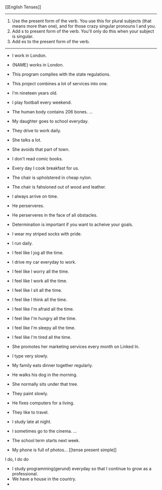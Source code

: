 [[English Tenses]]

---
1.  Use the present form of the verb. You use this for plural subjects (that means more than one), and for those crazy singular pronouns I and you. 
2.  Add s to present form of the verb. You'll only do this when your subject is singular. 
3.  Add es to the present form of the verb.

---


-   I work in London.
-   {NAME} works in London.
-   This program complies with the state regulations.
-   This project combines a lot of services into one.
-   I'm nineteen years old. 
-   I play football every weekend.
-   The human body contains 206 bones. ...
-   My daughter goes to school everyday.

- They drive to work daily.

- She talks a lot.

- She avoids that part of town.

- I don't read comic books.

- Every day I cook breakfast for us.

- The chair is upholstered in cheap nylon.

- The chair is fahsioned out of wood and leather.

- I always arrive on time.

- He perserveres.

- He perserveres in the face of all obstacles.

- Determination is important if you want to acheive your goals.

- I wear my striped socks with pride.

- I run daily.

- I feel like I jog all the time.

- I drive my car everyday to work.

- I feel like I worry all the time.

- I feel like I work all the time.

- I feel like I sit all the time.

- I feel like I think all the time.

- I feel like I'm afraid all the time.

- I feel like I'm hungry all the time.
- I feel like I'm sleepy all the time.
- I feel like I'm tired all the time.
- She promotes her marketing services every month on Linked In.
- I type very slowly.
- My family eats dinner together regularly.
- He walks his dog in the morning.
- She normally sits under that tree.
- They paint slowly.
- He fixes computers for a living.

- They like to travel.

- I study late at night.
-   I sometimes go to the cinema. ...
-   The school term starts next week.
- My phone is full of photos... [[tense present simple]]


I do, I do do

* I study programming(gerund) everyday so that I continue to grow as a professional.
* We have a house in the country.
* 